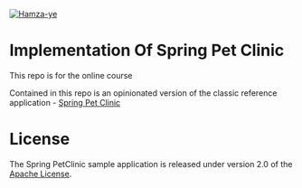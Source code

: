 [![Hamza-ye](https://circleci.com/gh/Hamza-ye/mass3d-pet-clinic.svg?style=svg)](https://app.circleci.com/pipelines/github/Hamza-ye/mass3d-pet-clinic)

# Implementation Of Spring Pet Clinic

This repo is for the online course

Contained in this repo is an opinionated version of the classic reference application - [Spring Pet Clinic](https://github.com/spring-projects/spring-petclinic)



# License

The Spring PetClinic sample application is released under version 2.0 of the [Apache License](http://www.apache.org/licenses/LICENSE-2.0).
